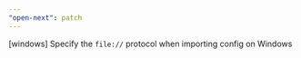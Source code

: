 ```yaml
---
"open-next": patch
---
```


[windows] Specify the `file://` protocol when importing config on Windows
